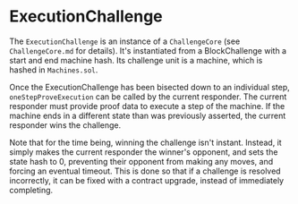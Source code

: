# ExecutionChallenge

The `ExecutionChallenge` is an instance of a `ChallengeCore` (see `ChallengeCore.md` for details).
It's instantiated from a BlockChallenge with a start and end machine hash.
Its challenge unit is a machine, which is hashed in `Machines.sol`.

Once the ExecutionChallenge has been bisected down to an individual step,
`oneStepProveExecution` can be called by the current responder.
The current responder must provide proof data to execute a step of the machine.
If the machine ends in a different state than was previously asserted,
the current responder wins the challenge.

Note that for the time being, winning the challenge isn't instant.
Instead, it simply makes the current responder the winner's opponent,
and sets the state hash to 0, preventing their opponent from making any moves,
and forcing an eventual timeout.
This is done so that if a challenge is resolved incorrectly,
it can be fixed with a contract upgrade, instead of immediately completing.
